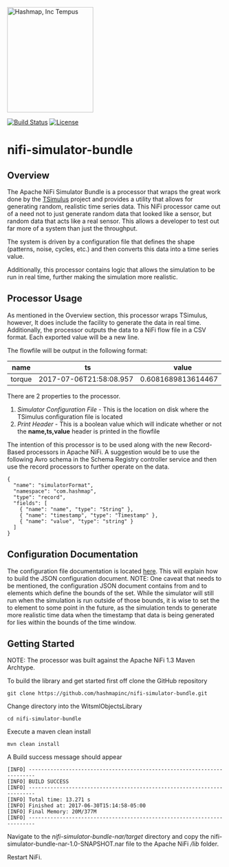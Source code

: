 <img src="https://hashmapinc.github.io/hashmap.github.io/images/tempus/Tempus_Black.png" width="200" height="245" alt="Hashmap, Inc Tempus"/>

[![Build Status](https://travis-ci.org/hashmapinc/nifi-simulator-bundle.svg?branch=master)](https://travis-ci.org/hashmapinc/nifi-simulator-bundle)
[![License](http://img.shields.io/:license-Apache%202-blue.svg)](http://www.apache.org/licenses/LICENSE-2.0.txt)

# nifi-simulator-bundle

## Overview
The Apache NiFi Simulator Bundle is a processor that wraps the great work done by the [TSimulus](https://github.com/cetic/TSimulus) project and provides a utility that allows for generating random, realistic time series data. This NiFi processor came out of a need not to just generate random data that looked like a sensor, but random data that acts like a real sensor. This allows a developer to test out far more of a system than just the throughput. 

The system is driven by a configuration file that defines the shape (patterns, noise, cycles, etc.) and then converts this data into a time series value. 

Additionally, this processor contains logic that allows the simulation to be run in real time, further making the simulation more realistic. 

## Processor Usage
As mentioned in the Overview section, this processor wraps TSimulus, however, It does include the facility to generate the data in real time. Additionally, the processor outputs the data to a NiFi flow file in a CSV format. Each exported value will be a new line. 

The flowfile will be output in the following format:

| name  |           ts          |       value      |
|-------|-----------------------|------------------|
|torque |2017-07-06T21:58:08.957|0.6081689813614467|

There are 2 properties to the processor.
1. *Simulator Configuration File* - This is the location on disk where the TSimulus configuration file is located
2. *Print Header* - This is a boolean value which will indicate whether or not the **name,ts,value** header is printed in the flowfile

The intention of this processor is to be used along with the new Record-Based processors in Apache NiFi. A suggestion would be to use the following Avro schema in the Schema Registry controller service and then use the record processors to further operate on the data.

    {
      "name": "simulatorFormat",
      "namespace": "com.hashmap",
      "type": "record",
      "fields": [
        { "name": "name", "type": "String" },
        { "name": "timestamp", "type": "Timestamp" },
        { "name": "value", "type": "string" }
      ]
    }

## Configuration Documentation
The configuration file documentation is located [here](http://tsimulus.readthedocs.io/en/latest/generators.html#configuration-document). This will explain how to build the JSON configuration document. NOTE: One caveat that needs to be mentioned, the configuration JSON document contains from and to elements which define the bounds of the set. While the simulator will still run when the simulation is run outside of those bounds, it is wise to set the to element to some point in the future, as the simulation tends to generate more realistic time data when the timestamp that data is being generated for lies within the bounds of the time window.

## Getting Started
NOTE: The processor was built against the Apache NiFi 1.3 Maven Archtype. 

To build the library and get started first off clone the GitHub repository 

    git clone https://github.com/hashmapinc/nifi-simulator-bundle.git

Change directory into the WitsmlObjectsLibrary

    cd nifi-simulator-bundle
    
Execute a maven clean install

    mvn clean install
    
A Build success message should appear
    
    [INFO] ------------------------------------------------------------------------
    [INFO] BUILD SUCCESS
    [INFO] ------------------------------------------------------------------------
    [INFO] Total time: 13.271 s
    [INFO] Finished at: 2017-06-30T15:14:58-05:00
    [INFO] Final Memory: 20M/377M
    [INFO] ------------------------------------------------------------------------
    
Navigate to the *nifi-simulator-bundle-nar/target* directory and copy the nifi-simulator-bundle-nar-1.0-SNAPSHOT.nar file to the Apache NiFi */lib* folder. 

Restart NiFi.

